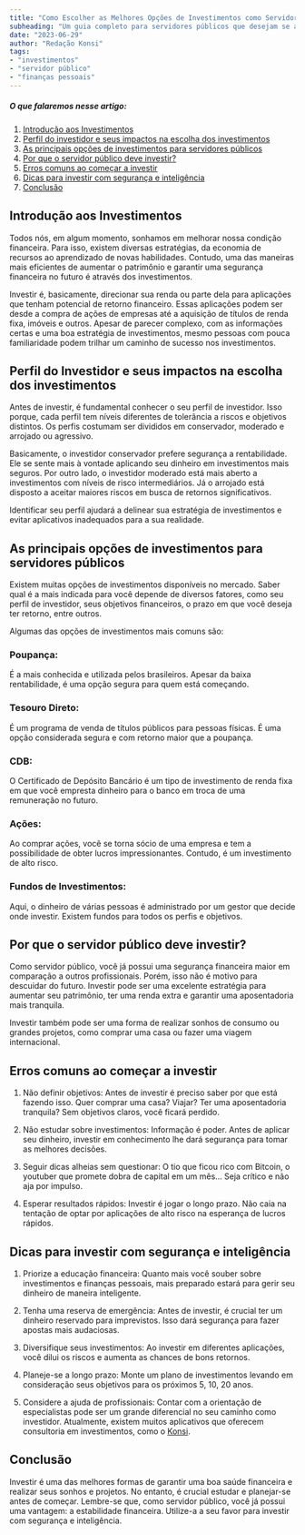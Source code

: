 ```yaml
---
title: "Como Escolher as Melhores Opções de Investimentos como Servidor Público"
subheading: "Um guia completo para servidores públicos que desejam se aventurar no mundo dos investimentos"
date: "2023-06-29"
author: "Redação Konsi"
tags:
- "investimentos"
- "servidor público"
- "finanças pessoais"
---
```


##### O que falaremos nesse artigo: #####
1. [Introdução aos Investimentos](#introducao)
2. [Perfil do investidor e seus impactos na escolha dos investimentos](#perfil)
3. [As principais opções de investimentos para servidores públicos](#opcoes)
4. [Por que o servidor público deve investir?](#motivos)
5. [Erros comuns ao começar a investir](#erros)
6. [Dicas para investir com segurança e inteligência](#dicas)
7. [Conclusão](#conclusao)

## Introdução aos Investimentos <a name="introducao"></a>

Todos nós, em algum momento, sonhamos em melhorar nossa condição financeira. Para isso, existem diversas estratégias, da economia de recursos ao aprendizado de novas habilidades. Contudo, uma das maneiras mais eficientes de aumentar o patrimônio e garantir uma segurança financeira no futuro é através dos investimentos.

Investir é, basicamente, direcionar sua renda ou parte dela para aplicações que tenham potencial de retorno financeiro. Essas aplicações podem ser desde a compra de ações de empresas até a aquisição de títulos de renda fixa, imóveis e outros. Apesar de parecer complexo, com as informações certas e uma boa estratégia de investimentos, mesmo pessoas com pouca familiaridade podem trilhar um caminho de sucesso nos investimentos.

## Perfil do Investidor e seus impactos na escolha dos investimentos <a name="perfil"></a> 

Antes de investir, é fundamental conhecer o seu perfil de investidor. Isso porque, cada perfil tem níveis diferentes de tolerância a riscos e objetivos distintos. Os perfis costumam ser divididos em conservador, moderado e arrojado ou agressivo.

Basicamente, o investidor conservador prefere segurança a rentabilidade. Ele se sente mais à vontade aplicando seu dinheiro em investimentos mais seguros. Por outro lado, o investidor moderado está mais aberto a investimentos com níveis de risco intermediários. Já o arrojado está disposto a aceitar maiores riscos em busca de retornos significativos.

Identificar seu perfil ajudará a delinear sua estratégia de investimentos e evitar aplicativos inadequados para a sua realidade.

## As principais opções de investimentos para servidores públicos <a name="opcoes"></a> 

Existem muitas opções de investimentos disponíveis no mercado. Saber qual é a mais indicada para você depende de diversos fatores, como seu perfil de investidor, seus objetivos financeiros, o prazo em que você deseja ter retorno, entre outros.

Algumas das opções de investimentos mais comuns são:

### Poupança: 
É a mais conhecida e utilizada pelos brasileiros. Apesar da baixa rentabilidade, é uma opção segura para quem está começando.

### Tesouro Direto: 
É um programa de venda de títulos públicos para pessoas físicas. É uma opção considerada segura e com retorno maior que a poupança.

### CDB: 
O Certificado de Depósito Bancário é um tipo de investimento de renda fixa em que você empresta dinheiro para o banco em troca de uma remuneração no futuro.

### Ações: 
Ao comprar ações, você se torna sócio de uma empresa e tem a possibilidade de obter lucros impressionantes. Contudo, é um investimento de alto risco.

### Fundos de Investimentos: 
Aqui, o dinheiro de várias pessoas é administrado por um gestor que decide onde investir. Existem fundos para todos os perfis e objetivos.

## Por que o servidor público deve investir? <a name="motivos"></a> 

Como servidor público, você já possui uma segurança financeira maior em comparação a outros profissionais. Porém, isso não é motivo para descuidar do futuro. Investir pode ser uma excelente estratégia para aumentar seu patrimônio, ter uma renda extra e garantir uma aposentadoria mais tranquila.

Investir também pode ser uma forma de realizar sonhos de consumo ou grandes projetos, como comprar uma casa ou fazer uma viagem internacional.

## Erros comuns ao começar a investir <a name="erros"></a>

1. Não definir objetivos: Antes de investir é preciso saber por que está fazendo isso. Quer comprar uma casa? Viajar? Ter uma aposentadoria tranquila? Sem objetivos claros, você ficará perdido.

2. Não estudar sobre investimentos: Informação é poder. Antes de aplicar seu dinheiro, investir em conhecimento lhe dará segurança para tomar as melhores decisões.

3. Seguir dicas alheias sem questionar: O tio que ficou rico com Bitcoin, o youtuber que promete dobra de capital em um mês… Seja crítico e não aja por impulso.

4. Esperar resultados rápidos: Investir é jogar o longo prazo. Não caia na tentação de optar por aplicações de alto risco na esperança de lucros rápidos.

## Dicas para investir com segurança e inteligência <a name="dicas"></a>

1. Priorize a educação financeira: Quanto mais você souber sobre investimentos e finanças pessoais, mais preparado estará para gerir seu dinheiro de maneira inteligente.

2. Tenha uma reserva de emergência: Antes de investir, é crucial ter um dinheiro reservado para imprevistos. Isso dará segurança para fazer apostas mais audaciosas.

3. Diversifique seus investimentos: Ao investir em diferentes aplicações, você dilui os riscos e aumenta as chances de bons retornos.

4. Planeje-se a longo prazo: Monte um plano de investimentos levando em consideração seus objetivos para os próximos 5, 10, 20 anos.

5. Considere a ajuda de profissionais: Contar com a orientação de especialistas pode ser um grande diferencial no seu caminho como investidor. Atualmente, existem muitos aplicativos que oferecem consultoria em investimentos, como o [Konsi](www.konsi.com.br).

## Conclusão <a name="conclusao"></a>

Investir é uma das melhores formas de garantir uma boa saúde financeira e realizar seus sonhos e projetos. No entanto, é crucial estudar e planejar-se antes de começar. Lembre-se que, como servidor público, você já possui uma vantagem: a estabilidade financeira. Utilize-a a seu favor para investir com segurança e inteligência.